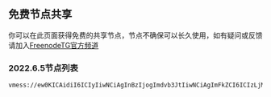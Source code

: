 ## 免费节点共享

你可以在此页面获得免费的共享节点，节点不确保可以长久使用，如有疑问或反馈请加入[FreenodeTG官方频道](t.me/getfreenode)

### 2022.6.5节点列表
```
vmess://ew0KICAidiI6ICIyIiwNCiAgInBzIjogImdvb3JtIiwNCiAgImFkZCI6ICIzLjM0LjQ4LjExNSIsDQogICJwb3J0IjogIjU2NzY4IiwNCiAgImlkIjogIjhkNGE4ZjVlLWMyZjctNGMxYi1iOGMwLWY4ZjVhOWI2YzM4NCIsDQogICJhaWQiOiAiMCIsDQogICJzY3kiOiAiYXV0byIsDQogICJuZXQiOiAid3MiLA0KICAidHlwZSI6ICJub25lIiwNCiAgImhvc3QiOiAiIiwNCiAgInBhdGgiOiAiIiwNCiAgInRscyI6ICIiLA0KICAic25pIjogIiIsDQogICJhbHBuIjogIiINCn0=
```
